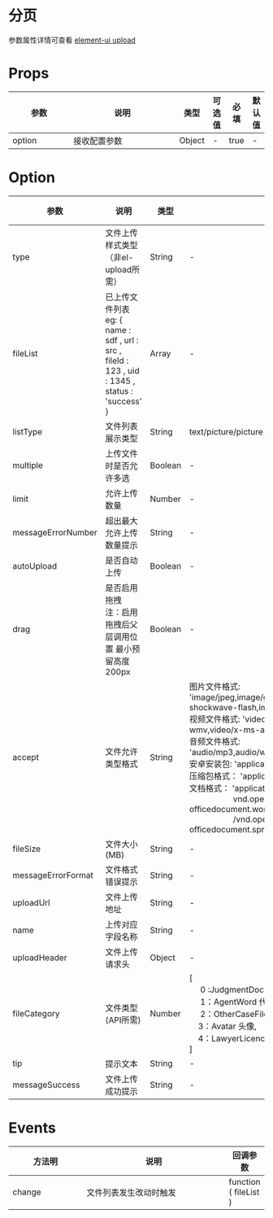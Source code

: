 # 分页

参数属性详情可查看 [element-ui upload](https://element.eleme.cn/#/zh-CN/component/upload)

# Props

| 参数 | 说明 | 类型 | 可选值 | 必填 | 默认值 |
| ------ | ------ | ------ | ------ | ------ | ------ |
| option | 接收配置参数 | Object | - | true | - |

<style lang="scss">
table th:first-child,table td:first-child{
  width:170px;
}
table th:nth-child(2),table td:nth-child(2){
  width:400px;
}
</style>

# Option

| 参数 | 说明 | 类型 | 可选值 | 必填 | 默认值 |
| ------ | ------ | ------ | ------ | ------ | ------ |
| type | 文件上传样式类型（非el-upload所需） | String | - | - | - |
| fileList | 已上传文件列表  <br> eg: { name : sdf , url : src , fileId : 123 , uid : 1345 , status : 'success' } | Array | - | true | [ ] |
| listType | 文件列表展示类型 | String | text/picture/picture-card | - | picture-card |
| multiple | 上传文件时是否允许多选 | Boolean | - | - | fasle |
| limit | 允许上传数量 | Number | - | - | 1 |
| messageErrorNumber | 超出最大允许上传数量提示 | String | - | - | '您已超出最大允许上传数量' |
| autoUpload | 是否自动上传 | Boolean | - | - | true |
| drag | 是否启用拖拽 <br> 注：启用拖拽后父层调用位置 最小预留高度200px | Boolean | - | - | false |
| accept | 文件允许类型格式 | String | 图片文件格式: 'image/jpeg,image/gif,image/png,image/bmp,image/tiff,application/x-shockwave-flash,image/svg+xml'<br>视频文件格式: 'video/mp4,video/x-flv,video/quicktime,video/x-ms-wmv,video/x-ms-asf,video/3gpp,video/avi,video/x-matroska'<br>音频文件格式: 'audio/mp3,audio/wav,audio/aiff,audio/basic,audio/mpeg,audio/mid,'<br>安卓安装包: 'application/vnd.android.package-archive'<br>压缩包格式： 'application/x-zip-compressed,application/x-tar'<br>文档格式： 'application/pdf,application/msword,application/<br>&nbsp;&nbsp;&nbsp;&nbsp;&nbsp;&nbsp;&nbsp;&nbsp;&nbsp;&nbsp;&nbsp;&nbsp;&nbsp;&nbsp;&nbsp;&nbsp;&nbsp;&nbsp;&nbsp;&nbsp;vnd.openxmlformats-officedocument.wordprocessingml.document,application<br>&nbsp;&nbsp;&nbsp;&nbsp;&nbsp;&nbsp;&nbsp;&nbsp;&nbsp;&nbsp;&nbsp;&nbsp;&nbsp;&nbsp;&nbsp;&nbsp;&nbsp;&nbsp;&nbsp;&nbsp;/vnd.openxmlformats-officedocument.spreadsheetml.sheet,application/vnd.ms-excel' | - | 'image/jpg,image/jpeg,image/gif,image/png,image/bmp,' |
| fileSize | 文件大小(MB) | String | - | - | 5 |
| messageErrorFormat | 文件格式错误提示 | String | - | - | '文件格式不正确，请选择正确格式文件' |
| uploadUrl | 文件上传地址 | String | - | - | - |
| name | 上传对应字段名称 | String | - | - | - |
| uploadHeader | 文件上传请求头 | Object | - | - | - |
| fileCategory | 文件类型(API所需) | Number | [<br>&nbsp;&nbsp;&nbsp;&nbsp; 0 :JudgmentDocument 裁判文书, <br>&nbsp;&nbsp;&nbsp;&nbsp; 1：AgentWord 代理词， <br>&nbsp;&nbsp;&nbsp;&nbsp; 2：OtherCaseFile 案件其他材料,<br>&nbsp;&nbsp;&nbsp;&nbsp;3：Avatar 头像,<br>&nbsp;&nbsp;&nbsp;&nbsp;4：LawyerLicence 律师执业证,<br>] | true | null |
| tip | 提示文本 | String | - | - | '只能上传jpg/png/bmp/gif文件' |
| messageSuccess | 文件上传成功提示 | String | - | - | '文件上传成功' |

# Events

| 方法明 | 说明 | 回调参数 |
| ------ | ------ | ------ |
| change | 文件列表发生改动时触发 | function ( fileList ) |